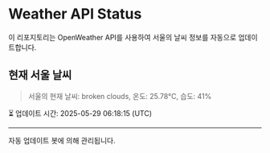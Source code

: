 
# Weather API Status

이 리포지토리는 OpenWeather API를 사용하여 서울의 날씨 정보를 자동으로 업데이트합니다.

## 현재 서울 날씨
> 서울의 현재 날씨: broken clouds, 온도: 25.78°C, 습도: 41%

⏳ 업데이트 시간: 2025-05-29 06:18:15 (UTC)

---
자동 업데이트 봇에 의해 관리됩니다.
